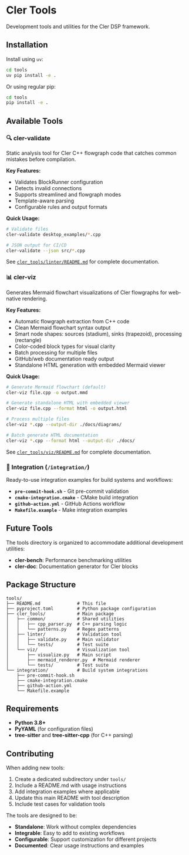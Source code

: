# Cler Tools

Development tools and utilities for the Cler DSP framework.

## Installation

Install using `uv`:

```bash
cd tools
uv pip install -e .
```

Or using regular pip:

```bash
cd tools
pip install -e .
```

## Available Tools

### 🔍 cler-validate

Static analysis tool for Cler C++ flowgraph code that catches common mistakes before compilation.

**Key Features:**
- Validates BlockRunner configuration
- Detects invalid connections
- Supports streamlined and flowgraph modes
- Template-aware parsing
- Configurable rules and output formats

**Quick Usage:**
```bash
# Validate files
cler-validate desktop_examples/*.cpp

# JSON output for CI/CD
cler-validate --json src/*.cpp
```

See [`cler_tools/linter/README.md`](cler_tools/linter/README.md) for complete documentation.

### 📊 cler-viz

Generates Mermaid flowchart visualizations of Cler flowgraphs for web-native rendering.

**Key Features:**
- Automatic flowgraph extraction from C++ code
- Clean Mermaid flowchart syntax output
- Smart node shapes: sources (stadium), sinks (trapezoid), processing (rectangle)
- Color-coded block types for visual clarity
- Batch processing for multiple files
- GitHub/web documentation ready output
- Standalone HTML generation with embedded Mermaid viewer

**Quick Usage:**
```bash
# Generate Mermaid flowchart (default)
cler-viz file.cpp -o output.mmd

# Generate standalone HTML with embedded viewer
cler-viz file.cpp --format html -o output.html

# Process multiple files
cler-viz *.cpp --output-dir ./docs/diagrams/

# Batch generate HTML documentation
cler-viz *.cpp --format html --output-dir ./docs/
```

See [`cler_tools/viz/README.md`](cler_tools/viz/README.md) for complete documentation.

### 🔧 Integration (`/integration/`)

Ready-to-use integration examples for build systems and workflows:

- **`pre-commit-hook.sh`** - Git pre-commit validation
- **`cmake-integration.cmake`** - CMake build integration
- **`github-action.yml`** - GitHub Actions workflow
- **`Makefile.example`** - Make integration examples

## Future Tools

The tools directory is organized to accommodate additional development utilities:

- **cler-bench**: Performance benchmarking utilities
- **cler-doc**: Documentation generator for Cler blocks

## Package Structure

```
tools/
├── README.md              # This file
├── pyproject.toml         # Python package configuration
├── cler_tools/            # Main package
│   ├── common/            # Shared utilities
│   │   ├── cpp_parser.py  # C++ parsing logic
│   │   └── patterns.py    # Regex patterns
│   ├── linter/            # Validation tool
│   │   ├── validate.py    # Main validator
│   │   └── tests/         # Test suite
│   └── viz/               # Visualization tool
│       ├── visualize.py   # Main script
│       ├── mermaid_renderer.py  # Mermaid renderer
│       └── tests/         # Test suite
└── integration/           # Build system integrations
    ├── pre-commit-hook.sh
    ├── cmake-integration.cmake
    ├── github-action.yml
    └── Makefile.example
```

## Requirements

- **Python 3.8+**
- **PyYAML** (for configuration files)
- **tree-sitter** and **tree-sitter-cpp** (for C++ parsing)

## Contributing

When adding new tools:

1. Create a dedicated subdirectory under `tools/`
2. Include a README.md with usage instructions
3. Add integration examples where applicable
4. Update this main README with tool description
5. Include test cases for validation tools

The tools are designed to be:
- **Standalone**: Work without complex dependencies
- **Integrable**: Easy to add to existing workflows  
- **Configurable**: Support customization for different projects
- **Documented**: Clear usage instructions and examples